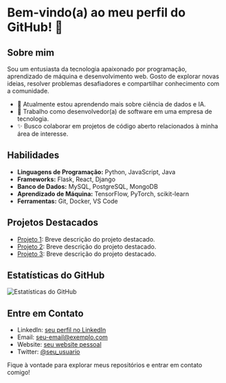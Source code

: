 # Bem-vindo(a) ao meu perfil do GitHub! 👋

## Sobre mim
Sou um entusiasta da tecnologia apaixonado por programação, aprendizado de máquina e desenvolvimento web. Gosto de explorar novas ideias, resolver problemas desafiadores e compartilhar conhecimento com a comunidade.

- 🌱 Atualmente estou aprendendo mais sobre ciência de dados e IA.
- 💼 Trabalho como desenvolvedor(a) de software em uma empresa de tecnologia.
- ✨ Busco colaborar em projetos de código aberto relacionados à minha área de interesse.

## Habilidades

- **Linguagens de Programação:** Python, JavaScript, Java
- **Frameworks:** Flask, React, Django
- **Banco de Dados:** MySQL, PostgreSQL, MongoDB
- **Aprendizado de Máquina:** TensorFlow, PyTorch, scikit-learn
- **Ferramentas:** Git, Docker, VS Code

## Projetos Destacados

- [Projeto 1](link-para-o-repositorio): Breve descrição do projeto destacado.
- [Projeto 2](link-para-o-repositorio): Breve descrição do projeto destacado.
- [Projeto 3](link-para-o-repositorio): Breve descrição do projeto destacado.

## Estatísticas do GitHub

![Estatísticas do GitHub](https://github-readme-stats.vercel.app/api?username=seu-nome-de-usuario&show_icons=true&theme=radical)

## Entre em Contato

- LinkedIn: [seu perfil no LinkedIn](link-para-o-seu-perfil)
- Email: seu-email@exemplo.com
- Website: [seu website pessoal](link-para-o-seu-website)
- Twitter: [@seu_usuario](link-para-o-seu-perfil-no-twitter)

Fique à vontade para explorar meus repositórios e entrar em contato comigo!

